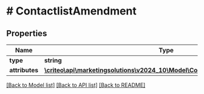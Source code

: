 # # ContactlistAmendment

## Properties

Name | Type | Description | Notes
------------ | ------------- | ------------- | -------------
**type** | **string** | User List |
**attributes** | [**\criteo\api\marketingsolutions\v2024_10\Model\ContactlistAmendmentAttributes**](ContactlistAmendmentAttributes.md) |  |

[[Back to Model list]](../../README.md#models) [[Back to API list]](../../README.md#endpoints) [[Back to README]](../../README.md)
